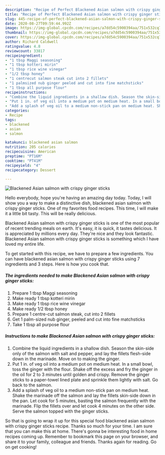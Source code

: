 ```yaml
---
description: "Recipe of Perfect Blackened Asian salmon with crispy ginger sticks"
title: "Recipe of Perfect Blackened Asian salmon with crispy ginger sticks"
slug: 445-recipe-of-perfect-blackened-asian-salmon-with-crispy-ginger-sticks
date: 2020-08-27T09:59:44.992Z
image: https://img-global.cpcdn.com/recipes/a7dd54c5900394aa/751x532cq70/blackened-asian-salmon-with-crispy-ginger-sticks-recipe-main-photo.jpg
thumbnail: https://img-global.cpcdn.com/recipes/a7dd54c5900394aa/751x532cq70/blackened-asian-salmon-with-crispy-ginger-sticks-recipe-main-photo.jpg
cover: https://img-global.cpcdn.com/recipes/a7dd54c5900394aa/751x532cq70/blackened-asian-salmon-with-crispy-ginger-sticks-recipe-main-photo.jpg
author: Richard Caldwell
ratingvalue: 4.8
reviewcount: 33817
recipeingredient:
- "1 tbsp Maggi seasoning"
- "1 tbsp kotteri mirin"
- "1 tbsp rice wine vinegar"
- "1/2 tbsp honey"
- "1 centrecut salmon steak cut into 2 fillets"
- "1 palmsized nub ginger peeled and cut into fine matchsticks"
- "1 tbsp all purpose flour"
recipeinstructions:
- "Combine the liquid ingredients in a shallow dish. Season the skin-side only of the salmon with salt and pepper, and lay the fillets flesh-side down in the marinade. Move on to making the ginger."
- "Put 1 in. of veg oil into a medium pot on medium heat. In a small bowl, toss the ginger with the flour. Shake off the excess and fry the ginger in the oil for 2 to 3 minutes until golden and crispy. Remove the ginger sticks to a paper-towel lined plate and sprinkle them lightly with salt. Go back to the salmon."
- "Add a splash of veg oil to a medium non-stick pan on medium heat. Shake the marinade off the salmon and lay the fillets skin-side down in the pan. Let cook for 5 minutes, basting the salmon frequently with the marinade. Flip the fillets over and let cook 4 minutes on the other side. Serve the salmon topped with the ginger sticks."
categories:
- Recipe
tags:
- blackened
- asian
- salmon

katakunci: blackened asian salmon 
nutrition: 205 calories
recipecuisine: American
preptime: "PT16M"
cooktime: "PT41M"
recipeyield: "4"
recipecategory: Dessert

---
```



![Blackened Asian salmon with crispy ginger sticks](https://img-global.cpcdn.com/recipes/a7dd54c5900394aa/751x532cq70/blackened-asian-salmon-with-crispy-ginger-sticks-recipe-main-photo.jpg)

Hello everybody, hope you're having an amazing day today. Today, I will show you a way to make a distinctive dish, blackened asian salmon with crispy ginger sticks. One of my favorites food recipes. This time, I will make it a little bit tasty. This will be really delicious.

Blackened Asian salmon with crispy ginger sticks is one of the most popular of recent trending meals on earth. It's easy, it is quick, it tastes delicious. It is appreciated by millions every day. They're nice and they look fantastic. Blackened Asian salmon with crispy ginger sticks is something which I have loved my entire life.




To get started with this recipe, we have to prepare a few ingredients. You can have blackened asian salmon with crispy ginger sticks using 7 ingredients and 3 steps. Here is how you cook that.

<!--inarticleads1-->

##### The ingredients needed to make Blackened Asian salmon with crispy ginger sticks:

1. Prepare 1 tbsp Maggi seasoning
1. Make ready 1 tbsp kotteri mirin
1. Make ready 1 tbsp rice wine vinegar
1. Make ready 1/2 tbsp honey
1. Prepare 1 centre-cut salmon steak, cut into 2 fillets
1. Get 1 palm-sized nub ginger, peeled and cut into fine matchsticks
1. Take 1 tbsp all purpose flour




<!--inarticleads2-->

##### Instructions to make Blackened Asian salmon with crispy ginger sticks:

1. Combine the liquid ingredients in a shallow dish. Season the skin-side only of the salmon with salt and pepper, and lay the fillets flesh-side down in the marinade. Move on to making the ginger.
1. Put 1 in. of veg oil into a medium pot on medium heat. In a small bowl, toss the ginger with the flour. Shake off the excess and fry the ginger in the oil for 2 to 3 minutes until golden and crispy. Remove the ginger sticks to a paper-towel lined plate and sprinkle them lightly with salt. Go back to the salmon.
1. Add a splash of veg oil to a medium non-stick pan on medium heat. Shake the marinade off the salmon and lay the fillets skin-side down in the pan. Let cook for 5 minutes, basting the salmon frequently with the marinade. Flip the fillets over and let cook 4 minutes on the other side. Serve the salmon topped with the ginger sticks.




So that is going to wrap it up for this special food blackened asian salmon with crispy ginger sticks recipe. Thanks so much for your time. I am sure that you can make this at home. There's gonna be interesting food in home recipes coming up. Remember to bookmark this page on your browser, and share it to your family, colleague and friends. Thanks again for reading. Go on get cooking!

